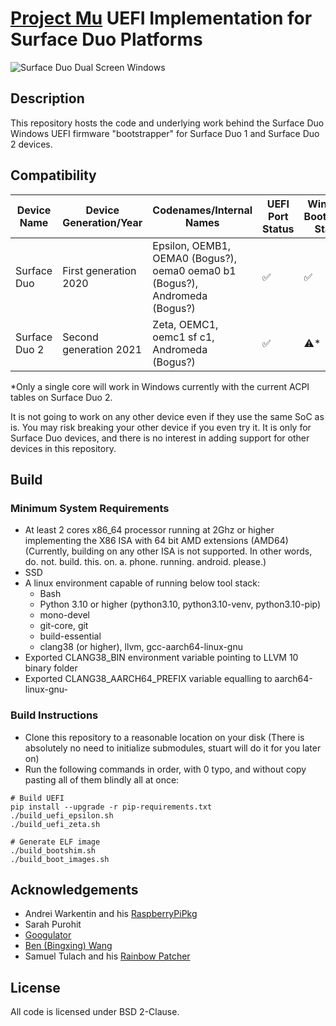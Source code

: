 # [Project Mu](https://microsoft.github.io/mu/) UEFI Implementation for Surface Duo Platforms

![Surface Duo Dual Screen Windows](https://user-images.githubusercontent.com/3755345/197420866-d3bb0534-c848-4cc2-a242-04dae48b0f6e.png)

## Description

This repository hosts the code and underlying work behind the Surface Duo Windows UEFI firmware "bootstrapper" for Surface Duo 1 and Surface Duo 2 devices.

## Compatibility

| Device Name   | Device Generation/Year | Codenames/Internal Names | UEFI Port Status | Windows Bootability Status |
|---------------|------------------------|--------------------------|------------------|----------------------------|
| Surface Duo   | First generation 2020  | Epsilon, OEMB1, OEMA0 (Bogus?), oema0 oema0 b1 (Bogus?), Andromeda (Bogus?) | ✅ | ✅ |
| Surface Duo 2 | Second generation 2021 | Zeta, OEMC1, oemc1 sf c1, Andromeda (Bogus?) | ✅ | ⚠️* |

*Only a single core will work in Windows currently with the current ACPI tables on Surface Duo 2.

It is not going to work on any other device even if they use the same SoC as is. You may risk breaking your other device if you even try it. It is only for Surface Duo devices, and there is no interest in adding support for other devices in this repository.

## Build

### Minimum System Requirements

- At least 2 cores x86_64 processor running at 2Ghz or higher implementing the X86 ISA with 64 bit AMD extensions (AMD64) (Currently, building on any other ISA is not supported. In other words, do. not. build. this. on. a. phone. running. android. please.)
- SSD
- A linux environment capable of running below tool stack:
  - Bash
  - Python 3.10 or higher (python3.10, python3.10-venv, python3.10-pip)
  - mono-devel
  - git-core, git
  - build-essential
  - clang38 (or higher), llvm, gcc-aarch64-linux-gnu
- Exported CLANG38_BIN environment variable pointing to LLVM 10 binary folder
- Exported CLANG38_AARCH64_PREFIX variable equalling to aarch64-linux-gnu-

### Build Instructions

- Clone this repository to a reasonable location on your disk (There is absolutely no need to initialize submodules, stuart will do it for you later on)
- Run the following commands in order, with 0 typo, and without copy pasting all of them blindly all at once:

```
# Build UEFI
pip install --upgrade -r pip-requirements.txt
./build_uefi_epsilon.sh
./build_uefi_zeta.sh

# Generate ELF image
./build_bootshim.sh
./build_boot_images.sh
```

## Acknowledgements

- Andrei Warkentin and his [RaspberryPiPkg](https://github.com/andreiw/RaspberryPiPkg)
- Sarah Purohit
- [Googulator](https://github.com/Googulator/)
- [Ben (Bingxing) Wang](https://github.com/imbushuo/)
- Samuel Tulach and his [Rainbow Patcher](https://github.com/SamuelTulach/rainbow)

## License

All code is licensed under BSD 2-Clause.
